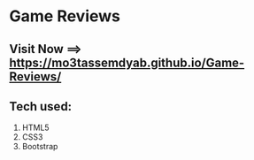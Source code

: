 # Game Reviews

## Visit Now ==> https://mo3tassemdyab.github.io/Game-Reviews/


## Tech used:
1) HTML5
2) CSS3
3) Bootstrap
